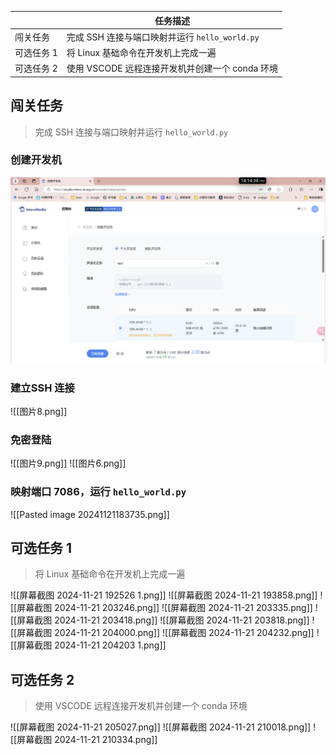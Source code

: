 
|        | 任务描述                               |
| ------ | ---------------------------------- |
| 闯关任务   | 完成 SSH 连接与端口映射并运行 `hello_world.py` |
| 可选任务 1 | 将 Linux 基础命令在开发机上完成一遍              |
| 可选任务 2 | 使用 VSCODE 远程连接开发机并创建一个 conda 环境    |

## 闯关任务

> 完成 SSH 连接与端口映射并运行 `hello_world.py`

### 创建开发机
![InternLM_learing/images/屏幕截图 2024-10-27 141441.png at main · fresh-little-lemon/InternLM_learing (github.com)](https://github.com/fresh-little-lemon/InternLM_learing/blob/main/images/%E5%B1%8F%E5%B9%95%E6%88%AA%E5%9B%BE%202024-10-27%20141441.png)
### 建立SSH 连接
![[图片8.png]]

### 免密登陆
![[图片9.png]]
 ![[图片6.png]]


### 映射端口 7086，运行 `hello_world.py`
![[Pasted image 20241121183735.png]]

## 可选任务 1

> 将 Linux 基础命令在开发机上完成一遍

![[屏幕截图 2024-11-21 192526 1.png]]
![[屏幕截图 2024-11-21 193858.png]] ![[屏幕截图 2024-11-21 203246.png]] ![[屏幕截图 2024-11-21 203335.png]] ![[屏幕截图 2024-11-21 203418.png]] ![[屏幕截图 2024-11-21 203818.png]] ![[屏幕截图 2024-11-21 204000.png]] ![[屏幕截图 2024-11-21 204232.png]] ![[屏幕截图 2024-11-21 204203 1.png]] 
## 可选任务 2

> 使用 VSCODE 远程连接开发机并创建一个 conda 环境

![[屏幕截图 2024-11-21 205027.png]]
![[屏幕截图 2024-11-21 210018.png]]
![[屏幕截图 2024-11-21 210334.png]]
